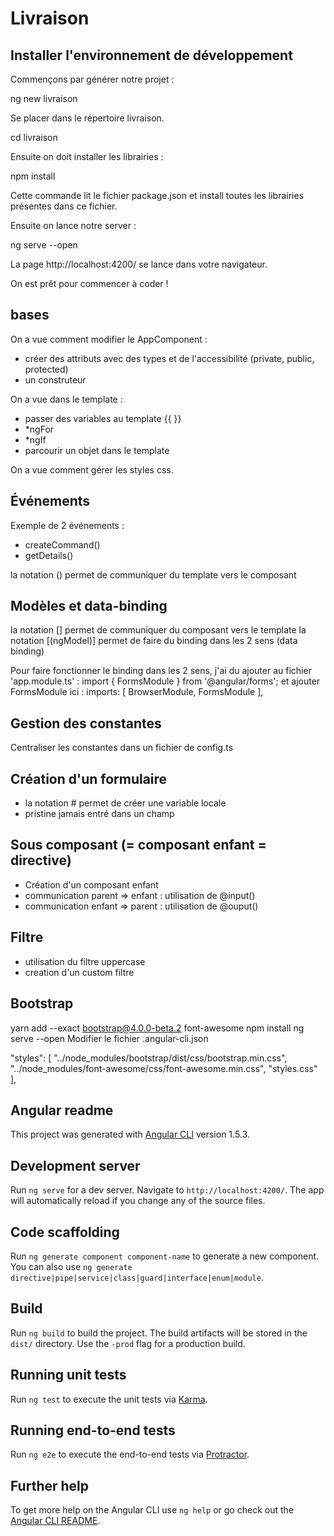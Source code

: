 # Livraison

## Installer l'environnement de développement

Commençons par générer notre projet :

ng new livraison

Se placer dans le répertoire livraison.

cd livraison

Ensuite on doit installer les librairies :

npm install 

Cette commande lit le fichier package.json et install toutes les librairies présentes dans ce fichier.

Ensuite on lance notre server :

ng serve --open

La page http://localhost:4200/ se lance dans votre navigateur.

On est prêt pour commencer à coder !

## bases 

On a vue comment modifier le AppComponent :
- créer des attributs avec des types et de l'accessibilité (private, public, protected)
- un construteur

On a vue dans le template :
- passer des variables au template {{ }}
- *ngFor
- *ngIf
- parcourir un objet dans le template

On a vue comment gérer les styles css.

## Événements

Exemple de 2 événements :
- createCommand()
- getDetails()

la notation () permet de communiquer du template vers le composant

## Modèles et data-binding

la notation [] permet de communiquer du composant vers le template
la notation [(ngModel)] permet de faire du binding dans les 2 sens (data binding)

Pour faire fonctionner le binding dans les 2 sens,
j'ai du ajouter au fichier 'app.module.ts' :
import { FormsModule } from '@angular/forms';
et ajouter FormsModule ici :
 imports: [
    BrowserModule, FormsModule
  ],

## Gestion des constantes

Centraliser les constantes dans un fichier de config.ts

## Création d'un formulaire

- la notation # permet de créer une variable locale
- pristine jamais entré dans un champ

## Sous composant (= composant enfant = directive)

- Création d'un composant enfant
- communication parent => enfant : utilisation de @input()
- communication enfant => parent : utilisation de @ouput()

## Filtre

- utilisation du filtre uppercase
- creation d'un custom filtre

## Bootstrap 

yarn add --exact bootstrap@4.0.0-beta.2 font-awesome
npm install
ng serve --open
Modifier le fichier .angular-cli.json

"styles": [
        "../node_modules/bootstrap/dist/css/bootstrap.min.css",
        "../node_modules/font-awesome/css/font-awesome.min.css",
        "styles.css"
      ],


## Angular readme

This project was generated with [Angular CLI](https://github.com/angular/angular-cli) version 1.5.3.

## Development server

Run `ng serve` for a dev server. Navigate to `http://localhost:4200/`. The app will automatically reload if you change any of the source files.

## Code scaffolding

Run `ng generate component component-name` to generate a new component. You can also use `ng generate directive|pipe|service|class|guard|interface|enum|module`.

## Build

Run `ng build` to build the project. The build artifacts will be stored in the `dist/` directory. Use the `-prod` flag for a production build.

## Running unit tests

Run `ng test` to execute the unit tests via [Karma](https://karma-runner.github.io).

## Running end-to-end tests

Run `ng e2e` to execute the end-to-end tests via [Protractor](http://www.protractortest.org/).

## Further help

To get more help on the Angular CLI use `ng help` or go check out the [Angular CLI README](https://github.com/angular/angular-cli/blob/master/README.md).
